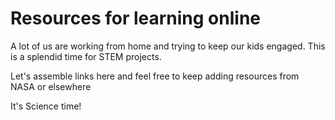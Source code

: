 # Resources for learning online 

A lot of us are working from home and trying to keep our kids engaged. This is a splendid time for STEM projects.

Let's assemble links here and feel free to keep adding resources from NASA or elsewhere

It's  Science time!
